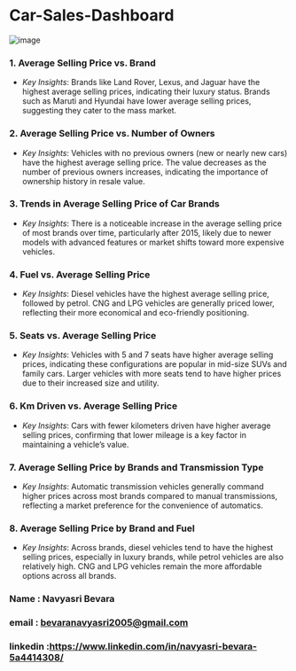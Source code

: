 # Car-Sales-Dashboard
![image](https://github.com/user-attachments/assets/d4d65284-5f4c-408a-bffb-584328ff6a85)

### 1. Average Selling Price vs. Brand
- *Key Insights*: Brands like Land Rover, Lexus, and Jaguar have the highest average selling prices, indicating their luxury status. Brands such as Maruti and Hyundai have lower average selling prices, suggesting they cater to the mass market.

### 2. Average Selling Price vs. Number of Owners
- *Key Insights*: Vehicles with no previous owners (new or nearly new cars) have the highest average selling price. The value decreases as the number of previous owners increases, indicating the importance of ownership history in resale value.

### 3. Trends in Average Selling Price of Car Brands
- *Key Insights*: There is a noticeable increase in the average selling price of most brands over time, particularly after 2015, likely due to newer models with advanced features or market shifts toward more expensive vehicles.

### 4. Fuel vs. Average Selling Price
- *Key Insights*: Diesel vehicles have the highest average selling price, followed by petrol. CNG and LPG vehicles are generally priced lower, reflecting their more economical and eco-friendly positioning.

### 5. Seats vs. Average Selling Price
- *Key Insights*: Vehicles with 5 and 7 seats have higher average selling prices, indicating these configurations are popular in mid-size SUVs and family cars. Larger vehicles with more seats tend to have higher prices due to their increased size and utility.

### 6. Km Driven vs. Average Selling Price
- *Key Insights*: Cars with fewer kilometers driven have higher average selling prices, confirming that lower mileage is a key factor in maintaining a vehicle’s value.

### 7. Average Selling Price by Brands and Transmission Type
- *Key Insights*: Automatic transmission vehicles generally command higher prices across most brands compared to manual transmissions, reflecting a market preference for the convenience of automatics.

### 8. Average Selling Price by Brand and Fuel
- *Key Insights*: Across brands, diesel vehicles tend to have the highest selling prices, especially in luxury brands, while petrol vehicles are also relatively high. CNG and LPG vehicles remain the more affordable options across all brands.



### Name     : Navyasri Bevara
### email    : bevaranavyasri2005@gmail.com
### linkedin :https://www.linkedin.com/in/navyasri-bevara-5a4414308/
